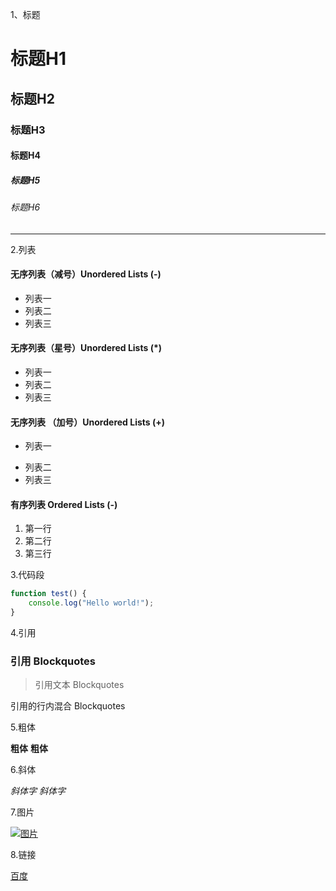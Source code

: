 1、标题

# 标题H1

## 标题H2

### 标题H3

#### 标题H4

##### 标题H5

###### 标题H6

----

2.列表

#### 无序列表（减号）Unordered Lists (-)

- 列表一
- 列表二
- 列表三

#### 无序列表（星号）Unordered Lists (*)

* 列表一
* 列表二
* 列表三

#### 无序列表 （加号）Unordered Lists (+)
+ 列表一
* 列表二
* 列表三

#### 有序列表 Ordered Lists (-)

1. 第一行
2. 第二行
3. 第三行



3.代码段

```javascript
function test() {
	console.log("Hello world!");
}
```



4.引用
### 引用 Blockquotes

> 引用文本 Blockquotes

引用的行内混合 Blockquotes




5.粗体

**粗体**  __粗体__

6.斜体

*斜体字*      _斜体字_


7.图片




[![图片](https://www.mdeditor.com/images/logos/markdown.png)](https://www.mdeditor.com/images/logos/markdown.png "markdown")



8.链接

[百度](https://www.baidu.com/)
